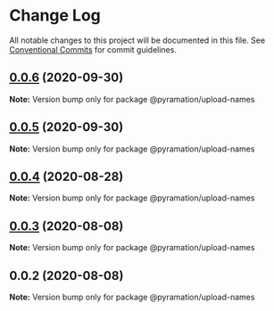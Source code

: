# Change Log

All notable changes to this project will be documented in this file.
See [Conventional Commits](https://conventionalcommits.org) for commit guidelines.

## [0.0.6](https://github.com/pyramation/uploads/compare/@pyramation/upload-names@0.0.5...@pyramation/upload-names@0.0.6) (2020-09-30)

**Note:** Version bump only for package @pyramation/upload-names





## [0.0.5](https://github.com/pyramation/uploads/compare/@pyramation/upload-names@0.0.4...@pyramation/upload-names@0.0.5) (2020-09-30)

**Note:** Version bump only for package @pyramation/upload-names





## [0.0.4](https://github.com/pyramation/uploads/compare/@pyramation/upload-names@0.0.3...@pyramation/upload-names@0.0.4) (2020-08-28)

**Note:** Version bump only for package @pyramation/upload-names





## [0.0.3](https://github.com/pyramation/uploads/compare/@pyramation/upload-names@0.0.2...@pyramation/upload-names@0.0.3) (2020-08-08)

**Note:** Version bump only for package @pyramation/upload-names





## 0.0.2 (2020-08-08)

**Note:** Version bump only for package @pyramation/upload-names
